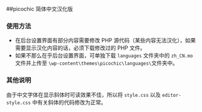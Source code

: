 ##picochic 简体中文汉化版

### 使用方法

* 在后台设置界面有部分内容需要修改 PHP 源代码（某些内容无法汉化），如果需要显示汉化内容的话，必须下载修改过的 PHP 文件。
* 如果不那么在乎后台设置界面，可单独下载 `languages` 文件夹中的 `zh_CN.mo` 文件并上传至 `\wp-content\themes\picochic\languages\`文件夹中。 

### 其他说明

由于中文字体在显示斜体时可读效果不佳，所以将 `style.css` 以及 `editor-style.css` 中有关斜体的代码修改为正常。
